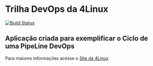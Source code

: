 # Trilha DevOps da 4Linux

<!-- Altere a Flag abaixo com sua URL do Travis -->
[![Build Status](https://travis-ci.com/ViniciusPDS/DevOpsLab-HelloWorld.svg?branch=master)](https://travis-ci.com/ViniciusPDS/DevOpsLab-HelloWorld)

## Aplicação criada para exemplificar o Ciclo de uma PipeLine DevOps


Para maiores informações acesse o [Site da 4Linux](https://www.4linux.com.br/cursos/devops)
